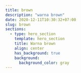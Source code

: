 ```yaml
---
title: brown
description: "warna brown"
date: 2020-12-11T10:30:32+07:00
slug: brown
sections:
  - type: hero_section
    template: hero_section
    title: Warna brown
    align: center
    has_background: true
    background:
      background_color: gray
---
```


